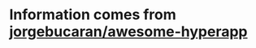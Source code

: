# Information comes from [jorgebucaran/awesome-hyperapp](https://github.com/jorgebucaran/awesome-hyperapp)

